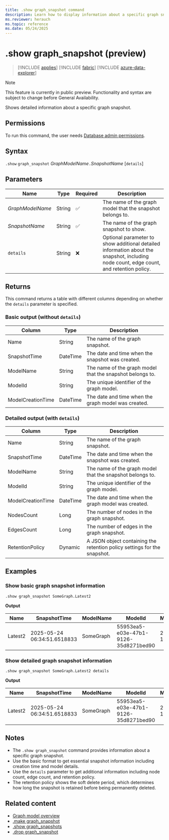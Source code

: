 ```yaml
---
title: .show graph_snapshot command
description: Learn how to display information about a specific graph snapshot using the .show graph_snapshot command.
ms.reviewer: herauch
ms.topic: reference
ms.date: 05/24/2025
---
```


# .show graph_snapshot (preview)

> [!INCLUDE [applies](../../includes/applies-to-version/applies.md)] [!INCLUDE [fabric](../../includes/applies-to-version/fabric.md)] [!INCLUDE [azure-data-explorer](../../includes/applies-to-version/azure-data-explorer.md)]

> [!NOTE]
> This feature is currently in public preview. Functionality and syntax are subject to change before General Availability.

Shows detailed information about a specific graph snapshot.

## Permissions

To run this command, the user needs [Database admin permissions](../../access-control/role-based-access-control.md).

## Syntax

`.show` `graph_snapshot` *GraphModelName*`.`*SnapshotName* [`details`]

## Parameters

|Name|Type|Required|Description|
|--|--|--|--|
|*GraphModelName*|String|✅|The name of the graph model that the snapshot belongs to.|
|*SnapshotName*|String|✅|The name of the graph snapshot to show.|
|`details`|String|❌|Optional parameter to show additional detailed information about the snapshot, including node count, edge count, and retention policy.|

## Returns

This command returns a table with different columns depending on whether the `details` parameter is specified.

### Basic output (without `details`)

|Column|Type|Description|
|--|--|--|
|Name|String|The name of the graph snapshot.|
|SnapshotTime|DateTime|The date and time when the snapshot was created.|
|ModelName|String|The name of the graph model that the snapshot belongs to.|
|ModelId|String|The unique identifier of the graph model.|
|ModelCreationTime|DateTime|The date and time when the graph model was created.|

### Detailed output (with `details`)

|Column|Type|Description|
|--|--|--|
|Name|String|The name of the graph snapshot.|
|SnapshotTime|DateTime|The date and time when the snapshot was created.|
|ModelName|String|The name of the graph model that the snapshot belongs to.|
|ModelId|String|The unique identifier of the graph model.|
|ModelCreationTime|DateTime|The date and time when the graph model was created.|
|NodesCount|Long|The number of nodes in the graph snapshot.|
|EdgesCount|Long|The number of edges in the graph snapshot.|
|RetentionPolicy|Dynamic|A JSON object containing the retention policy settings for the snapshot.|

## Examples

### Show basic graph snapshot information

```kusto
.show graph_snapshot SomeGraph.Latest2
```

**Output**

|Name|SnapshotTime|ModelName|ModelId|ModelCreationTime|
|---|---|---|---|---|
|Latest2|2025-05-24 06:34:51.6518833|SomeGraph|55953ea5-e03e-47b1-9126-35d8271bed90|2025-05-21 10:47:05.8611670|

### Show detailed graph snapshot information

```kusto
.show graph_snapshot SomeGraph.Latest2 details
```

**Output**

|Name|SnapshotTime|ModelName|ModelId|ModelCreationTime|NodesCount|EdgesCount|RetentionPolicy|
|---|---|---|---|---|---|---|---|
|Latest2|2025-05-24 06:34:51.6518833|SomeGraph|55953ea5-e03e-47b1-9126-35d8271bed90|2025-05-21 10:47:05.8611670|2|1|{<br>  "SoftDeletePeriod": "365000.00:00:00"<br>}|

## Notes

- The `.show graph_snapshot` command provides information about a specific graph snapshot.
- Use the basic format to get essential snapshot information including creation time and model details.
- Use the `details` parameter to get additional information including node count, edge count, and retention policy.
- The retention policy shows the soft delete period, which determines how long the snapshot is retained before being permanently deleted.

## Related content

* [Graph model overview](graph-model-overview.md)
* [.make graph_snapshot](graph-snapshot-make.md)
* [.show graph_snapshots](graph-snapshots-show.md)
* [.drop graph_snapshot](graph-snapshot-drop.md)

